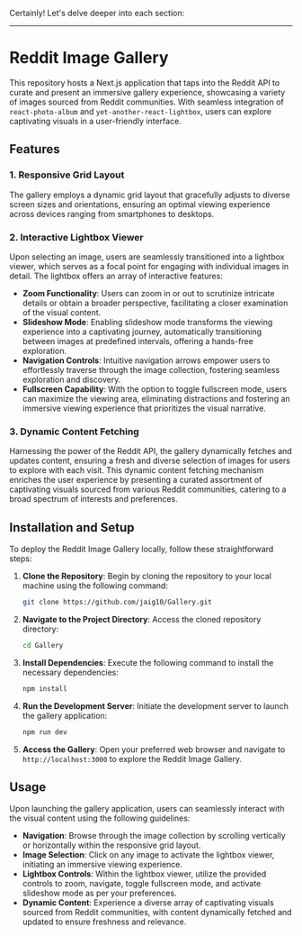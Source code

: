 Certainly! Let's delve deeper into each section:

---

# Reddit Image Gallery

This repository hosts a Next.js application that taps into the Reddit API to curate and present an immersive gallery experience, showcasing a variety of images sourced from Reddit communities. With seamless integration of `react-photo-album` and `yet-another-react-lightbox`, users can explore captivating visuals in a user-friendly interface.

## Features

### 1. Responsive Grid Layout

The gallery employs a dynamic grid layout that gracefully adjusts to diverse screen sizes and orientations, ensuring an optimal viewing experience across devices ranging from smartphones to desktops. 

### 2. Interactive Lightbox Viewer

Upon selecting an image, users are seamlessly transitioned into a lightbox viewer, which serves as a focal point for engaging with individual images in detail. The lightbox offers an array of interactive features:

- **Zoom Functionality**: Users can zoom in or out to scrutinize intricate details or obtain a broader perspective, facilitating a closer examination of the visual content.
- **Slideshow Mode**: Enabling slideshow mode transforms the viewing experience into a captivating journey, automatically transitioning between images at predefined intervals, offering a hands-free exploration.
- **Navigation Controls**: Intuitive navigation arrows empower users to effortlessly traverse through the image collection, fostering seamless exploration and discovery.
- **Fullscreen Capability**: With the option to toggle fullscreen mode, users can maximize the viewing area, eliminating distractions and fostering an immersive viewing experience that prioritizes the visual narrative.

### 3. Dynamic Content Fetching

Harnessing the power of the Reddit API, the gallery dynamically fetches and updates content, ensuring a fresh and diverse selection of images for users to explore with each visit. This dynamic content fetching mechanism enriches the user experience by presenting a curated assortment of captivating visuals sourced from various Reddit communities, catering to a broad spectrum of interests and preferences.

## Installation and Setup

To deploy the Reddit Image Gallery locally, follow these straightforward steps:

1. **Clone the Repository**: Begin by cloning the repository to your local machine using the following command:
   ```bash
   git clone https://github.com/jaig10/Gallery.git
   ```

2. **Navigate to the Project Directory**: Access the cloned repository directory:
   ```bash
   cd Gallery
   ```

3. **Install Dependencies**: Execute the following command to install the necessary dependencies:
   ```bash
   npm install
   ```

4. **Run the Development Server**: Initiate the development server to launch the gallery application:
   ```bash
   npm run dev
   ```

5. **Access the Gallery**: Open your preferred web browser and navigate to `http://localhost:3000` to explore the Reddit Image Gallery.

## Usage

Upon launching the gallery application, users can seamlessly interact with the visual content using the following guidelines:

- **Navigation**: Browse through the image collection by scrolling vertically or horizontally within the responsive grid layout.
- **Image Selection**: Click on any image to activate the lightbox viewer, initiating an immersive viewing experience.
- **Lightbox Controls**: Within the lightbox viewer, utilize the provided controls to zoom, navigate, toggle fullscreen mode, and activate slideshow mode as per your preferences.
- **Dynamic Content**: Experience a diverse array of captivating visuals sourced from Reddit communities, with content dynamically fetched and updated to ensure freshness and relevance.


